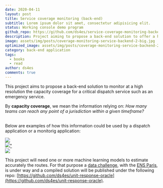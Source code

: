 ```yaml
---
date: 2020-04-11
layout: post
title: Service coverage monitoring (back-end)
subtitle: Lorem ipsum dolor sit amet, consectetur adipisicing elit.
status: Working console demo program
github_repo: https://github.com/ds4es/service-coverage-monitoring-backend
description: Project aiming to propose a back-end solution to offer a high resolution of the capacity coverage monitoring for critical dispatch services such as an emergency service.
image: assets/img/posts/coverage-monitoring-service-backend-2-big.jpg
optimized_image: assets/img/posts/coverage-monitoring-service-backend-2-small.jpg
category: back-end application
tags:
  - books
  - read
author: ds4es
comments: true
---
```


This project aims to propose a back-end solution to monitor at a high resolution the capacity coverage for a critical dispatch service such as an emergency service.

By <span style="font-weight: bold">capacity coverage</span>, we mean the information relying on: _How many teams can reach any point of a jurisdiction within a given timeframe?_
<br><br>

Below are examples of how this information could be used by a dispatch application or a monitorig application:

<div class="row">
<div class="col grid s12 m6">
<a href="https://raw.githubusercontent.com/benjamin-berhault/my_personal_blog/gh-pages/images/01-Project-Getting_a_clear_picture_on_the_front_line/option02.jpg"><img src="https://raw.githubusercontent.com/benjamin-berhault/my_personal_blog/gh-pages/images/01-Project-Getting_a_clear_picture_on_the_front_line/option02.jpg"></a>
</div>
<div class="col grid s12 m6">
<a href="https://raw.githubusercontent.com/ds4es/service-coverage-monitoring-frontend/master/img/rendering_example_ile-de-france.jpg"><img src="https://raw.githubusercontent.com/ds4es/service-coverage-monitoring-frontend/master/img/rendering_example_ile-de-france.jpg">"</a>
</div>
<div class="col grid s12 m6">
<a href="https://raw.githubusercontent.com/ds4es/service-coverage-monitoring-frontend/master/img/rendering_example_luxembourg.jpg">
<img src="https://raw.githubusercontent.com/ds4es/service-coverage-monitoring-frontend/master/img/rendering_example_luxembourg.jpg"></a>
</div>
</div>

This project will need one or more machine learning models to estimate accurately the routes. For that purpose a [data challenge](https://challengedata.ens.fr/challenges/21), with the [ENS Paris](https://challengedata.ens.fr/), is under way and a compiled solution will be published under the following repo: [https://github.com/ds4es/unit-response-oracle](https://github.com/ds4es/unit-response-oracle).
